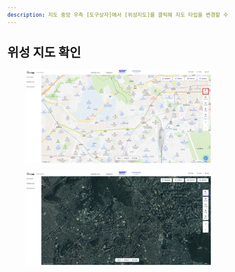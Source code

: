 ```yaml
---
description: 지도 중앙 우측 [도구상자]에서 [위성지도]를 클릭해 지도 타입을 변경할 수 있습니다.
---
```


# 위성 지도 확인

<figure><img src="../.gitbook/assets/statelite.png" alt=""><figcaption></figcaption></figure>

<figure><img src="../.gitbook/assets/statelite2.png" alt=""><figcaption></figcaption></figure>
